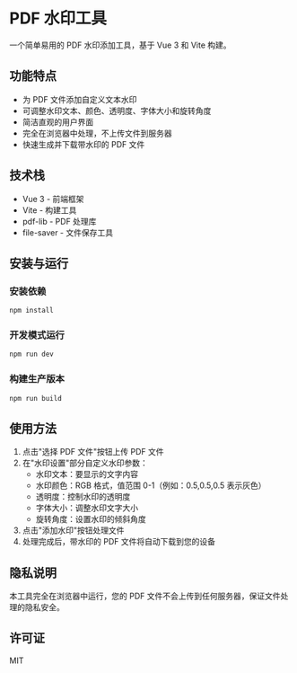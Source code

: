 # PDF 水印工具

一个简单易用的 PDF 水印添加工具，基于 Vue 3 和 Vite 构建。

## 功能特点

- 为 PDF 文件添加自定义文本水印
- 可调整水印文本、颜色、透明度、字体大小和旋转角度
- 简洁直观的用户界面
- 完全在浏览器中处理，不上传文件到服务器
- 快速生成并下载带水印的 PDF 文件

## 技术栈

- Vue 3 - 前端框架
- Vite - 构建工具
- pdf-lib - PDF 处理库
- file-saver - 文件保存工具

## 安装与运行

### 安装依赖

```bash
npm install
```

### 开发模式运行

```bash
npm run dev
```

### 构建生产版本

```bash
npm run build
```

## 使用方法

1. 点击"选择 PDF 文件"按钮上传 PDF 文件
2. 在"水印设置"部分自定义水印参数：
   - 水印文本：要显示的文字内容
   - 水印颜色：RGB 格式，值范围 0-1（例如：0.5,0.5,0.5 表示灰色）
   - 透明度：控制水印的透明度
   - 字体大小：调整水印文字大小
   - 旋转角度：设置水印的倾斜角度
3. 点击"添加水印"按钮处理文件
4. 处理完成后，带水印的 PDF 文件将自动下载到您的设备

## 隐私说明

本工具完全在浏览器中运行，您的 PDF 文件不会上传到任何服务器，保证文件处理的隐私安全。

## 许可证

MIT
